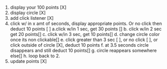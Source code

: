 1. display your 100 points [X]
2. display circle [X]
3.  add click listener [X]
4. click w/ in x amt of seconds, display appropriate points. Or no click then deduct 10 points [ ]
  a.click w/in 1 sec, get 30 points []
  b. click w/in 2 sec get 20 points[]
  c. click w/in 3 sec, get 10 points[]
  d. change circle color once its non clickable[]
  e. click greater than 3 sec [ ], or no click [ ], or click outside of circle [X], deduct 10 points
  f. at 3.5 seconds circle disappears and still deduct 10 points[]
  g. circle reappears somewhere else[]
  h. loop back to 2.
5. update points [X]
